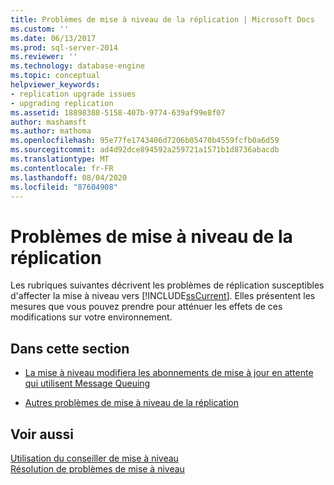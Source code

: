 ```yaml
---
title: Problèmes de mise à niveau de la réplication | Microsoft Docs
ms.custom: ''
ms.date: 06/13/2017
ms.prod: sql-server-2014
ms.reviewer: ''
ms.technology: database-engine
ms.topic: conceptual
helpviewer_keywords:
- replication upgrade issues
- upgrading replication
ms.assetid: 18898388-5158-407b-9774-639af99e8f07
author: mashamsft
ms.author: mathoma
ms.openlocfilehash: 95e77fe1743406d7206b05470b4559fcfb0a6d59
ms.sourcegitcommit: ad4d92dce894592a259721a1571b1d8736abacdb
ms.translationtype: MT
ms.contentlocale: fr-FR
ms.lasthandoff: 08/04/2020
ms.locfileid: "87604908"
---
```

# <a name="replication-upgrade-issues"></a>Problèmes de mise à niveau de la réplication
  Les rubriques suivantes décrivent les problèmes de réplication susceptibles d'affecter la mise à niveau vers [!INCLUDE[ssCurrent](../../includes/sscurrent-md.md)]. Elles présentent les mesures que vous pouvez prendre pour atténuer les effets de ces modifications sur votre environnement.  
  
## <a name="in-this-section"></a>Dans cette section  
  
-   [La mise à niveau modifiera les abonnements de mise à jour en attente qui utilisent Message Queuing](../../../2014/sql-server/install/upgrading-will-modify-queued-updating-subscriptions-that-use-message-queuing.md)  
  
-   [Autres problèmes de mise à niveau de la réplication](../../../2014/sql-server/install/other-replication-upgrade-issues.md)  
  
## <a name="see-also"></a>Voir aussi  
 [Utilisation du conseiller de mise à niveau](../../../2014/sql-server/install/working-with-upgrade-advisor.md)   
 [Résolution de problèmes de mise à niveau](../../../2014/sql-server/install/resolving-upgrade-issues.md)  
  
  
